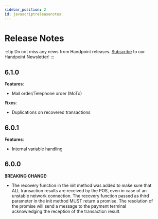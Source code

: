 ```yaml
---
sidebar_position: 2
id: javascriptreleasenotes
---
```


# Release Notes

:::tip
Do not miss any news from Handpoint releases. [Subscribe](https://handpoint.us6.list-manage.com/subscribe?u=4d9dff9e7edb7e57a67a7b252&id=0a2179241e) to our Handpoint Newsletter!
:::


## 6.1.0

**Features**:
- Mail order/Telephone order (MoTo)

**Fixes**:
- Duplications on recovered transactions

## 6.0.1

**Features**:
- Internal variable handling

## 6.0.0

**BREAKING CHANGE:**
- The recovery function in the init method was added to make sure that ALL transaction results are received by the POS, even in case of an unstable network connection. The recovery function passed as third parameter in the init method MUST return a promise. The resolution of the promise will send a message to the payment terminal acknowledging the reception of the transaction result.
